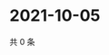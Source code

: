 # 2021-10-05

共 0 条

<!-- BEGIN WEIBO -->
<!-- 最后更新时间 Tue Oct 05 2021 04:14:32 GMT+0800 (China Standard Time) -->

<!-- END WEIBO -->
